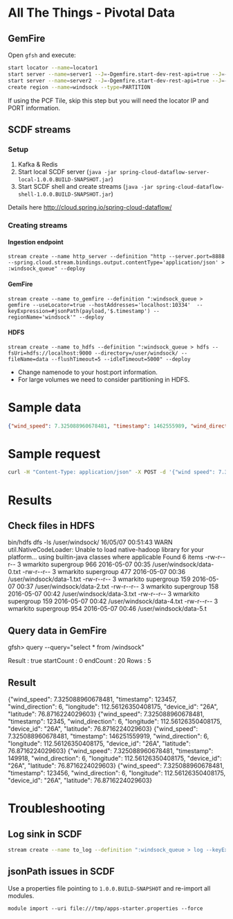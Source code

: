 # All The Things - Pivotal Data

## GemFire

Open `gfsh` and execute:

``` BASH
start locator --name=locator1
start server --name=server1 --J=-Dgemfire.start-dev-rest-api=true --J=-Dgemfire.http-service-port=8181 --server-port=0
start server --name=server2 --J=-Dgemfire.start-dev-rest-api=true --J=-Dgemfire.http-service-port=8282 --server-port=0
create region --name=windsock --type=PARTITION
```

If using the PCF Tile, skip this step but you will need the locator IP and PORT information.

## SCDF streams

### Setup

1. Kafka & Redis
1. Start local SCDF server
(`java -jar spring-cloud-dataflow-server-local-1.0.0.BUILD-SNAPSHOT.jar`)
1. Start SCDF shell and create streams (`java -jar spring-cloud-dataflow-shell-1.0.0.BUILD-SNAPSHOT.jar`)

Details here http://cloud.spring.io/spring-cloud-dataflow/

### Creating streams

#### Ingestion endpoint

```
stream create --name http_server --definition "http --server.port=8888 --spring.cloud.stream.bindings.output.contentType='application/json' > :windsock_queue" --deploy
```

#### GemFire

```
stream create --name to_gemfire --definition ":windsock_queue > gemfire --useLocator=true --hostAddresses='localhost:10334'  --keyExpression=#jsonPath(payload,'$.timestamp') --regionName='windsock'" --deploy
```

#### HDFS

```
stream create --name to_hdfs --definition ":windsock_queue > hdfs --fsUri=hdfs://localhost:9000 --directory=/user/windsock/ --fileName=data --flushTimeout=5 --idleTimeout=5000" --deploy
```

* Change namenode to your host:port information.
* For large volumes we need to consider partitioning in HDFS.  

# Sample data

``` JSON
{"wind_speed": 7.325088960678481, "timestamp": 1462555989, "wind_direction": 6, "longitude": 112.56126350408175, "device_id": "26A", "latitude": 76.8716224029603}'
```

# Sample request

``` BASH
curl -H "Content-Type: application/json" -X POST -d '{"wind speed": 7.325088960678481, "timestamp": 1462555989, "wind direction": 6, "longitude": 112.56126350408175, "device id": "26A", "latitude": 76.8716224029603}' http://localhost:8888
```

# Results

## Check files in HDFS 
bin/hdfs dfs -ls /user/windsock/
16/05/07 00:51:43 WARN util.NativeCodeLoader: Unable to load native-hadoop library for your platform... using builtin-java classes where applicable
Found 6 items
-rw-r--r--   3 wmarkito supergroup        966 2016-05-07 00:35 /user/windsock/data-0.txt
-rw-r--r--   3 wmarkito supergroup        477 2016-05-07 00:36 /user/windsock/data-1.txt
-rw-r--r--   3 wmarkito supergroup        159 2016-05-07 00:37 /user/windsock/data-2.txt
-rw-r--r--   3 wmarkito supergroup        158 2016-05-07 00:42 /user/windsock/data-3.txt
-rw-r--r--   3 wmarkito supergroup        159 2016-05-07 00:42 /user/windsock/data-4.txt
-rw-r--r--   3 wmarkito supergroup        954 2016-05-07 00:46 /user/windsock/data-5.t

## Query data in GemFire

gfsh> query --query="select * from /windsock"

Result     : true
startCount : 0
endCount   : 20
Rows       : 5

Result
--------------------------------------------------------------------------------------------------------------------------------------------------------------------
{"wind_speed": 7.325088960678481, "timestamp": 123457, "wind_direction": 6, "longitude": 112.56126350408175, "device_id": "26A", "latitude": 76.8716224029603}
{"wind_speed": 7.325088960678481, "timestamp": 12345, "wind_direction": 6, "longitude": 112.56126350408175, "device_id": "26A", "latitude": 76.8716224029603}
{"wind_speed": 7.325088960678481, "timestamp": 146251559919, "wind_direction": 6, "longitude": 112.56126350408175, "device_id": "26A", "latitude": 76.8716224029603}
{"wind_speed": 7.325088960678481, "timestamp": 149918, "wind_direction": 6, "longitude": 112.56126350408175, "device_id": "26A", "latitude": 76.8716224029603}
{"wind_speed": 7.325088960678481, "timestamp": 123456, "wind_direction": 6, "longitude": 112.56126350408175, "device_id": "26A", "latitude": 76.8716224029603}

# Troubleshooting

## Log sink in SCDF

``` BASH
stream create --name to_log --definition ":windsock_queue > log --keyExpression=#jsonPath(payload,'$.timestamp')" --deploy
```
## jsonPath issues in SCDF

Use a properties file pointing to `1.0.0.BUILD-SNAPSHOT` and re-import all modules.

`module import --uri file:///tmp/apps-starter.properties --force`
